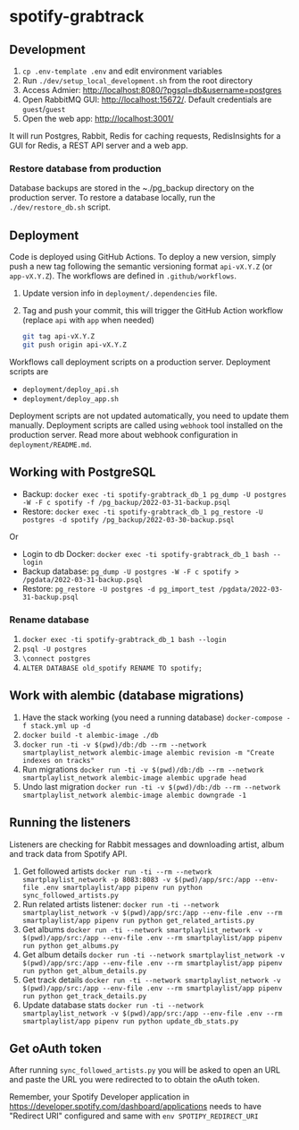# spotify-grabtrack

## Development

1. `cp .env-template .env` and edit environment variables
1. Run  `./dev/setup_local_development.sh` from the root directory
1. Access Admier: <http://localhost:8080/?pgsql=db&username=postgres>
1. Open RabbitMQ GUI: <http://localhost:15672/>. Default credentials are `guest`/`guest`
1. Open the web app: <http://localhost:3001/>

It will run Postgres, Rabbit, Redis for caching requests, RedisInsights for a GUI for Redis, a REST API server and a web app.

### Restore database from production

Database backups are stored in the ~./pg_backup directory on the production server. To restore a database locally, run the `./dev/restore_db.sh` script.

## Deployment

Code is deployed using GitHub Actions. To deploy a new version, simply push a new tag following the semantic versioning format `api-vX.Y.Z` (or `app-vX.Y.Z`). The workflows are defined in `.github/workflows`.

1. Update version info in `deployment/.dependencies` file.
1. Tag and push your commit, this will trigger the GitHub Action workflow (replace `api` with `app` when needed)

   ```sh
   git tag api-vX.Y.Z
   git push origin api-vX.Y.Z
    ```

Workflows call deployment scripts on a production server. Deployment scripts are

* `deployment/deploy_api.sh`
* `deployment/deploy_app.sh`

Deployment scripts are not updated automatically, you need to update them manually. Deployment scripts are called using `webhook` tool installed on the production server. Read more about webhook configuration in `deployment/README.md`.

## Working with PostgreSQL

* Backup: `docker exec -ti spotify-grabtrack_db_1 pg_dump -U postgres -W -F c spotify -f /pg_backup/2022-03-31-backup.psql`
* Restore: `docker exec -ti spotify-grabtrack_db_1 pg_restore -U postgres -d spotify /pg_backup/2022-03-30-backup.psql`

Or

* Login to db Docker: `docker exec -ti spotify-grabtrack_db_1 bash --login`
* Backup database: `pg_dump -U postgres -W -F c spotify > /pgdata/2022-03-31-backup.psql`
* Restore: `pg_restore -U postgres -d pg_import_test /pgdata/2022-03-31-backup.psql`

### Rename database

1. `docker exec -ti spotify-grabtrack_db_1 bash --login`
1. `psql -U postgres`
1. `\connect postgres`
1. `ALTER DATABASE old_spotify RENAME TO spotify;`

## Work with alembic (database migrations)

1. Have the stack working (you need a running database) `docker-compose -f stack.yml up -d`
1. `docker build -t alembic-image ./db`
1. `docker run -ti -v $(pwd)/db:/db --rm --network smartplaylist_network alembic-image alembic revision -m "Create indexes on tracks"`
1. Run migrations `docker run -ti -v $(pwd)/db:/db --rm --network smartplaylist_network alembic-image alembic upgrade head`
1. Undo last migration `docker run -ti -v $(pwd)/db:/db --rm --network smartplaylist_network alembic-image alembic downgrade -1`

## Running the listeners

Listeners are checking for Rabbit messages and downloading artist, album and track data from Spotify API.

1. Get followed artists `docker run -ti --rm --network smartplaylist_network -p 8083:8083 -v $(pwd)/app/src:/app --env-file .env smartplaylist/app pipenv run python sync_followed_artists.py`
1. Run related artists listener: `docker run -ti --network smartplaylist_network -v $(pwd)/app/src:/app --env-file .env --rm smartplaylist/app pipenv run python get_related_artists.py`
1. Get albums `docker run -ti --network smartplaylist_network -v $(pwd)/app/src:/app --env-file .env --rm smartplaylist/app pipenv run python get_albums.py`
1. Get album details `docker run -ti --network smartplaylist_network -v $(pwd)/app/src:/app --env-file .env --rm smartplaylist/app pipenv run python get_album_details.py`
1. Get track details `docker run -ti --network smartplaylist_network -v $(pwd)/app/src:/app --env-file .env --rm smartplaylist/app pipenv run python get_track_details.py`
1. Update database stats `docker run -ti --network smartplaylist_network -v $(pwd)/app/src:/app --env-file .env --rm smartplaylist/app pipenv run python update_db_stats.py`

## Get oAuth token

After running `sync_followed_artists.py` you will be asked to open an URL and paste the URL you were redirected to to obtain the oAuth token.

Remember, your Spotify Developer application in <https://developer.spotify.com/dashboard/applications> needs to have "Redirect URI" configured and same with `env SPOTIPY_REDIRECT_URI`
